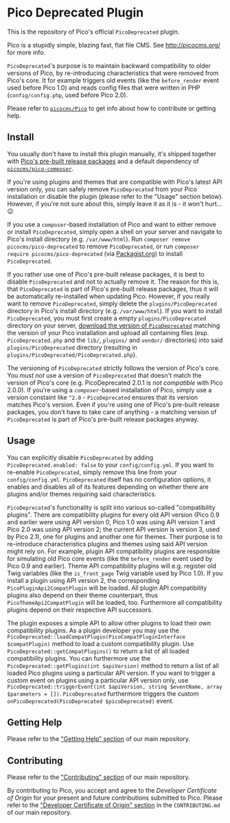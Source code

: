 Pico Deprecated Plugin
======================

This is the repository of Pico's official `PicoDeprecated` plugin.

Pico is a stupidly simple, blazing fast, flat file CMS. See http://picocms.org/ for more info.

`PicoDeprecated`'s purpose is to maintain backward compatibility to older versions of Pico, by re-introducing characteristics that were removed from Pico's core. It for example triggers old events (like the `before_render` event used before Pico 1.0) and reads config files that were written in PHP (`config/config.php`, used before Pico 2.0).

Please refer to [`picocms/Pico`](https://github.com/picocms/Pico) to get info about how to contribute or getting help.

Install
-------

You usually don't have to install this plugin manually, it's shipped together with [Pico's pre-built release packages](https://github.com/picocms/Pico/releases/latest) and a default dependency of [`picocms/pico-composer`](https://github.com/picocms/pico-composer).

If you're using plugins and themes that are compatible with Pico's latest API version only, you can safely remove `PicoDeprecated` from your Pico installation or disable the plugin (please refer to the "Usage" section below). However, if you're not sure about this, simply leave it as it is - it won't hurt... :wink:

If you use a `composer`-based installation of Pico and want to either remove or install `PicoDeprecated`, simply open a shell on your server and navigate to Pico's install directory (e.g. `/var/www/html`). Run `composer remove picocms/pico-deprecated` to remove `PicoDeprecated`, or run `composer require picocms/pico-deprecated` (via [Packagist.org](https://packagist.org/packages/picocms/pico-deprecated)) to install `PicoDeprecated`.

If you rather use one of Pico's pre-built release packages, it is best to disable `PicoDeprecated` and not to actually remove it. The reason for this is, that `PicoDeprecated` is part of Pico's pre-built release packages, thus it will be automatically re-installed when updating Pico. However, if you really want to remove `PicoDeprecated`, simply delete the `plugins/PicoDeprecated` directory in Pico's install directory (e.g. `/var/www/html`). If you want to install `PicoDeprecated`, you must first create a empty `plugins/PicoDeprecated` directory on your server, [download the version of `PicoDeprecated`](https://github.com/picocms/pico-deprecated/releases) matching the version of your Pico installation and upload all containing files (esp. `PicoDeprecated.php` and the `lib/`, `plugins/` and `vendor/` directories) into said `plugins/PicoDeprecated` directory (resulting in `plugins/PicoDeprecated/PicoDeprecated.php`).

The versioning of `PicoDeprecated` strictly follows the version of Pico's core. You *must not* use a version of `PicoDeprecated` that doesn't match the version of Pico's core (e.g. PicoDeprecated 2.0.1 is *not compatible* with Pico 2.0.0). If you're using a `composer`-based installation of Pico, simply use a version constaint like `^2.0` - `PicoDeprecated` ensures that its version matches Pico's version. Even if you're using one of Pico's pre-built release packages, you don't have to take care of anything - a matching version of `PicoDeprecated` is part of Pico's pre-built release packages anyway.

Usage
-----

You can explicitly disable `PicoDeprecated` by adding `PicoDeprecated.enabled: false` to your `config/config.yml`. If you want to re-enable `PicoDeprecated`, simply remove this line from your `config/config.yml`. `PicoDeprecated` itself has no configuration options, it enables and disables all of its features depending on whether there are plugins and/or themes requiring said characteristics.

`PicoDeprecated`'s functionality is split into various so-called "compatibility plugins". There are compatibility plugins for every old API version (Pico 0.9 and earlier were using API version 0, Pico 1.0 was using API version 1 and Pico 2.0 was using API version 2; the current API version is version 3, used by Pico 2.1), one for plugins and another one for themes. Their purpose is to re-introduce characteristics plugins and themes using said API version might rely on. For example, plugin API compatibility plugins are responsible for simulating old Pico core events (like the `before_render` event used by Pico 0.9 and earlier). Theme API compatibility plugins will e.g. register old Twig variables (like the `is_front_page` Twig variable used by Pico 1.0). If you install a plugin using API version 2, the corresponding `PicoPluginApi2CompatPlugin` will be loaded. All plugin API compatibility plugins also depend on their theme counterpart, thus `PicoThemeApi2CompatPlugin` will be loaded, too. Furthermore all compatibility plugins depend on their respective API successors.

The plugin exposes a simple API to allow other plugins to load their own compatibility plugins. As a plugin developer you may use the `PicoDeprecated::loadCompatPlugin(PicoCompatPluginInterface $compatPlugin)` method to load a custom compatibility plugin. Use `PicoDeprecated::getCompatPlugins()` to return a list of all loaded compatibility plugins. You can furthermore use the `PicoDeprecated::getPlugins(int $apiVersion)` method to return a list of all loaded Pico plugins using a particular API version. If you want to trigger a custom event on plugins using a particular API version only, use `PicoDeprecated::triggerEvent(int $apiVersion, string $eventName, array $parameters = [])`. `PicoDeprecated` furthermore triggers the custom `onPicoDeprecated(PicoDeprecated $picoDeprecated)` event.

Getting Help
------------

Please refer to the ["Getting Help" section](https://github.com/picocms/Pico#getting-help) of our main repository.

Contributing
------------

Please refer to the ["Contributing" section](https://github.com/picocms/Pico#contributing) of our main repository.

By contributing to Pico, you accept and agree to the *Developer Certificate of Origin* for your present and future contributions submitted to Pico. Please refer to the ["Developer Certificate of Origin" section](https://github.com/picocms/Pico/blob/master/CONTRIBUTING.md#developer-certificate-of-origin) in the `CONTRIBUTING.md` of our main repository.
